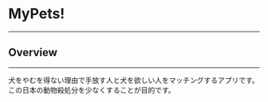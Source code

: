 <h1>MyPets!</h1>
<hr/>

<h2>Overview</h2>
<hr/>

<p>犬をやむを得ない理由で手放す人と犬を欲しい人をマッチングするアプリです。<br/>
この日本の動物殺処分を少なくすることが目的です。
</p>
